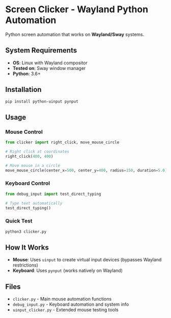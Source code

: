 # Screen Clicker - Wayland Python Automation

Python screen automation that works on **Wayland/Sway** systems.

## System Requirements

- **OS**: Linux with Wayland compositor  
- **Tested on**: Sway window manager
- **Python**: 3.6+

## Installation

```bash
pip install python-uinput pynput
```

## Usage

### Mouse Control
```python
from clicker import right_click, move_mouse_circle

# Right click at coordinates
right_click(400, 400)

# Move mouse in a circle
move_mouse_circle(center_x=500, center_y=400, radius=150, duration=5.0)
```

### Keyboard Control  
```python
from debug_input import test_direct_typing

# Type text automatically
test_direct_typing()
```

### Quick Test
```bash
python3 clicker.py
```

## How It Works

- **Mouse**: Uses `uinput` to create virtual input devices (bypasses Wayland restrictions)
- **Keyboard**: Uses `pynput` (works natively on Wayland)

## Files

- `clicker.py` - Main mouse automation functions
- `debug_input.py` - Keyboard automation and system info
- `uinput_clicker.py` - Extended mouse testing tools